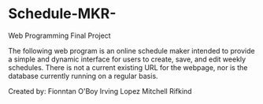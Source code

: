 # Schedule-MKR-
Web Programming Final Project

The following web program is an online schedule maker intended to provide a simple and dynamic interface for users to create, save, and edit weekly schedules. There is not a current existing URL for the webpage, nor is the database currently running on a regular basis.

Created by:
	Fionntan O'Boy
	Irving Lopez
	Mitchell Rifkind

